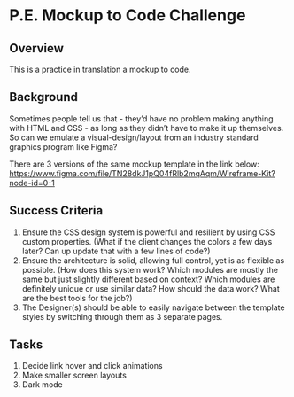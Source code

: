 # P.E. Mockup to Code Challenge

## Overview
This is a practice in translation a mockup to code.

## Background
Sometimes people tell us that - they’d have no problem making anything with HTML and CSS - as long as they didn’t have to make it up themselves. So can we emulate a visual-design/layout from an industry standard graphics program like Figma?

There are 3 versions of the same mockup template in the link below:
https://www.figma.com/file/TN28dkJ1pQ04fRlb2mqAqm/Wireframe-Kit?node-id=0-1

## Success Criteria
1. Ensure the CSS design system is powerful and resilient by using CSS custom properties. (What if the client changes the colors a few days later? Can up update that with a few lines of code?)
2. Ensure the architecture is solid, allowing full control, yet is as flexible as possible. (How does this system work? Which modules are mostly the same but just slightly different based on context? Which modules are definitely unique or use similar data? How should the data work? What are the best tools for the job?)
3. The Designer(s) should be able to easily navigate between the template styles by switching through them as 3 separate pages.


## Tasks
1. Decide link hover and click animations
2. Make smaller screen layouts
3. Dark mode